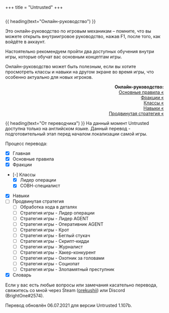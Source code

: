 +++
title = "Untrusted"
+++

<div style="overflow:hidden;max-width:1920px;margin-left:-495px;">
    <div
        style="background-image: url(https://www.playuntrusted.com/wp-content/uploads/2020/02/bg_journalist.jpg);height:600px;background-position:center bottom; background-repeat: no-repeat;">
    </div>
</div>
<div style="margin-top:-600px;">

{{ heading(text="Онлайн-руководство") }}

Это онлайн-руководство по игровым механикам &#8211; помните, что вы можете
открыть внутриигровое руководство, нажав F1, после того, как войдёте в аккаунт.

Настоятельно рекомендуем пройти два доступных обучения внутри игры, которые обучат вас основным концептам игры.

Онлайн-руководство может быть полезным, если вы хотите просмотреть классы и навыки на другом экране во время игры,
что особенно актуально для новых игроков.

</div>

<div style="text-align:right;">

**Онлайн-руководство:**
<br>
<a href="basic-rules/">Основные правила &laquo;</a><br />
<a href="factions/">Фракции &laquo;</a><br />
<a href="classes/">Классы &laquo;</a><br />
<a href="skills/">Навыки &laquo;</a><br />
<a href="advanced-strategy/">Продвинутая стратегия &laquo;</a>

</div>


{{ heading(text="От переводчика") }}
На данный момент Untrusted доступна только на английском языке.
Данный перевод - подготовительный этап перед началом локализации самой игры.

Процесс перевода:

- [X] Главная
- [X] Основные правила
- [X] Фракции
- [-] Классы
  - [X] Лидер операции
  - [X] СОВН-специалист
- [X] Навыки
- [ ] Продвинутая стратегия
    - [ ] Обработка хода в деталях
    - [ ] Стратегия игры - Лидер операции
    - [ ] Стратегия игры - Лидер AGENT
    - [ ] Стратегия игры - Оперативник AGENT
    - [ ] Стратегия игры - Крот
    - [ ] Стратегия игры - Беглый стукач
    - [ ] Стратегия игры - Скрипт-кидди
    - [ ] Стратегия игры - Журналист
    - [ ] Стратегия игры - Хакер-конкурент
    - [ ] Стратегия игры - Охотник за головами
    - [ ] Стратегия игры - Социопат
    - [ ] Стратегия игры - Злопамятный преступник
- [X] Словарь

Если у вас есть любые вопросы или замечания касательно перевода,
свяжитесь со мной через Steam ([orekushii](https://steamcommunity.com/id/orekushii))
или Discord (BrightOne#2574).

Перевод обновлён 06.07.2021 для версии Untrusted 1.107b.
